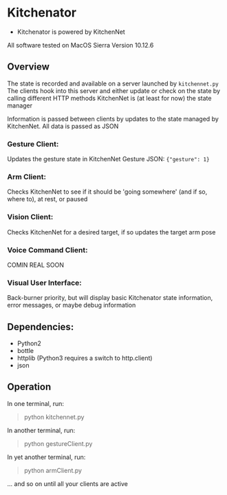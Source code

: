 # Kitchenator

* Kitchenator is powered by KitchenNet 

All software tested on MacOS Sierra Version 10.12.6

## Overview
The state is recorded and available on a server launched by `kitchennet.py`
The clients hook into this server and either update or check on the state by calling different HTTP methods
KitchenNet is (at least for now) the state manager

Information is passed between clients by updates to the state managed by KitchenNet.
All data is passed as JSON

### Gesture Client:
Updates the gesture state in KitchenNet 
Gesture JSON: 
`{"gesture": 1}`

### Arm Client:
Checks KitchenNet to see if it should be 'going somewhere' (and if so, where to), at rest, or paused

### Vision Client:
Checks KitchenNet for a desired target, if so updates the target arm pose

### Voice Command Client:
COMIN REAL SOON

### Visual User Interface:
Back-burner priority, but will display basic Kitchenator state information, error messages, or maybe debug information

## Dependencies:
* Python2
* bottle
* httplib (Python3 requires a switch to http.client)
* json


## Operation

In one terminal, run: 
> python kitchennet.py

In another terminal, run:
> python gestureClient.py

In yet another terminal, run:
> python armClient.py

... and so on until all your clients are active
